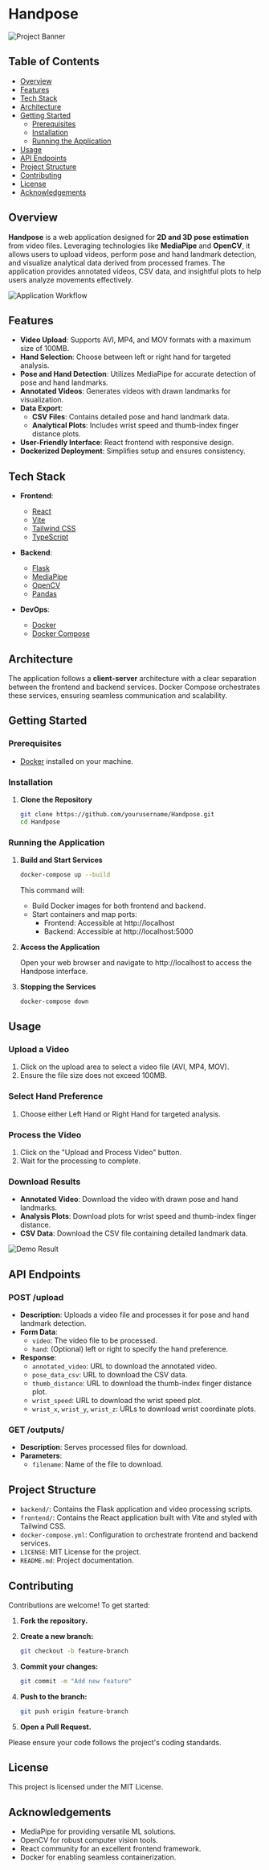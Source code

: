 # Handpose

![Project Banner](frontend/public/hand.svg)

## Table of Contents

- [Overview](#overview)
- [Features](#features)
- [Tech Stack](#tech-stack)
- [Architecture](#architecture)
- [Getting Started](#getting-started)
    - [Prerequisites](#prerequisites)
    - [Installation](#installation)
    - [Running the Application](#running-the-application)
- [Usage](#usage)
- [API Endpoints](#api-endpoints)
- [Project Structure](#project-structure)
- [Contributing](#contributing)
- [License](#license)
- [Acknowledgements](#acknowledgements)

## Overview

**Handpose** is a web application designed for **2D and 3D pose estimation** from video files. Leveraging technologies like **MediaPipe** and **OpenCV**, it allows users to upload videos, perform pose and hand landmark detection, and visualize analytical data derived from processed frames. The application provides annotated videos, CSV data, and insightful plots to help users analyze movements effectively.

![Application Workflow](frontend/public/demo.png)

## Features

- **Video Upload**: Supports AVI, MP4, and MOV formats with a maximum size of 100MB.
- **Hand Selection**: Choose between left or right hand for targeted analysis.
- **Pose and Hand Detection**: Utilizes MediaPipe for accurate detection of pose and hand landmarks.
- **Annotated Videos**: Generates videos with drawn landmarks for visualization.
- **Data Export**:
    - **CSV Files**: Contains detailed pose and hand landmark data.
    - **Analytical Plots**: Includes wrist speed and thumb-index finger distance plots.
- **User-Friendly Interface**: React frontend with responsive design.
- **Dockerized Deployment**: Simplifies setup and ensures consistency.

## Tech Stack

- **Frontend**:
    - [React](https://reactjs.org/)
    - [Vite](https://vitejs.dev/)
    - [Tailwind CSS](https://tailwindcss.com/)
    - [TypeScript](https://www.typescriptlang.org/)

- **Backend**:
    - [Flask](https://flask.palletsprojects.com/)
    - [MediaPipe](https://mediapipe.dev/)
    - [OpenCV](https://opencv.org/)
    - [Pandas](https://pandas.pydata.org/)

- **DevOps**:
    - [Docker](https://www.docker.com/)
    - [Docker Compose](https://docs.docker.com/compose/)

## Architecture

The application follows a **client-server** architecture with a clear separation between the frontend and backend services. Docker Compose orchestrates these services, ensuring seamless communication and scalability.

## Getting Started

### Prerequisites

- [Docker](https://www.docker.com/get-started) installed on your machine.

### Installation

1. **Clone the Repository**

     ```bash
     git clone https://github.com/yourusername/Handpose.git
     cd Handpose
     ```

### Running the Application

1. **Build and Start Services**

     ```bash
     docker-compose up --build
     ```

     This command will:
     - Build Docker images for both frontend and backend.
     - Start containers and map ports:
         - Frontend: Accessible at http://localhost
         - Backend: Accessible at http://localhost:5000

2. **Access the Application**

     Open your web browser and navigate to http://localhost to access the Handpose interface.

3. **Stopping the Services**

     ```bash
     docker-compose down
     ```

## Usage

### Upload a Video

1. Click on the upload area to select a video file (AVI, MP4, MOV).
2. Ensure the file size does not exceed 100MB.

### Select Hand Preference

1. Choose either Left Hand or Right Hand for targeted analysis.

### Process the Video

1. Click on the "Upload and Process Video" button.
2. Wait for the processing to complete.

### Download Results

- **Annotated Video**: Download the video with drawn pose and hand landmarks.
- **Analysis Plots**: Download plots for wrist speed and thumb-index finger distance.
- **CSV Data**: Download the CSV file containing detailed landmark data.

![Demo Result](images/demo_result.png)

## API Endpoints

### POST /upload

- **Description**: Uploads a video file and processes it for pose and hand landmark detection.
- **Form Data**:
    - `video`: The video file to be processed.
    - `hand`: (Optional) left or right to specify the hand preference.
- **Response**:
    - `annotated_video`: URL to download the annotated video.
    - `pose_data_csv`: URL to download the CSV data.
    - `thumb_distance`: URL to download the thumb-index finger distance plot.
    - `wrist_speed`: URL to download the wrist speed plot.
    - `wrist_x`, `wrist_y`, `wrist_z`: URLs to download wrist coordinate plots.

### GET /outputs/<filename>

- **Description**: Serves processed files for download.
- **Parameters**:
    - `filename`: Name of the file to download.

## Project Structure

- `backend/`: Contains the Flask application and video processing scripts.
- `frontend/`: Contains the React application built with Vite and styled with Tailwind CSS.
- `docker-compose.yml`: Configuration to orchestrate frontend and backend services.
- `LICENSE`: MIT License for the project.
- `README.md`: Project documentation.

## Contributing

Contributions are welcome! To get started:

1. **Fork the repository.**
2. **Create a new branch:**

     ```bash
     git checkout -b feature-branch
     ```

3. **Commit your changes:**

     ```bash
     git commit -m "Add new feature"
     ```

4. **Push to the branch:**

     ```bash
     git push origin feature-branch
     ```

5. **Open a Pull Request.**

Please ensure your code follows the project's coding standards.

## License

This project is licensed under the MIT License.

## Acknowledgements

- MediaPipe for providing versatile ML solutions.
- OpenCV for robust computer vision tools.
- React community for an excellent frontend framework.
- Docker for enabling seamless containerization.
